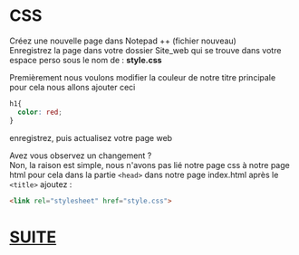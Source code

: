 # CSS

Créez une nouvelle page dans Notepad ++ (fichier nouveau)  
Enregistrez la page dans votre dossier Site_web qui se trouve dans votre espace perso sous le nom de : **style.css**

Premièrement nous voulons modifier la couleur de notre titre principale pour cela nous allons ajouter ceci

```` css
h1{
  color: red;
}
````

enregistrez, puis actualisez votre page web  
  
  
Avez vous observez un changement ?  
Non, la raison est simple, nous n'avons pas lié notre page css à notre page html pour cela dans la partie ```` <head> ```` dans notre page index.html après le ```` <title> ```` ajoutez :  

```` html
<link rel="stylesheet" href="style.css">
````

# [SUITE](./DIV.md)

